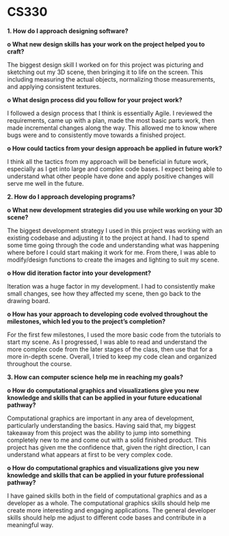 # CS330

**1.	How do I approach designing software?**

**o	What new design skills has your work on the project helped you to craft?**

The biggest design skill I worked on for this project was picturing and sketching out my 3D scene, then bringing it to life on the screen. This including measuring the actual objects, normalizing those measurements, and applying consistent textures.

**o	What design process did you follow for your project work?**

I followed a design process that I think is essentially Agile. I reviewed the requirements, came up with a plan, made the most basic parts work, then made incremental changes along the way. This allowed me to know where bugs were and to consistently move towards a finished project.

**o	How could tactics from your design approach be applied in future work?**

I think all the tactics from my approach will be beneficial in future work, especially as I get into large and complex code bases. I expect being able to understand what other people have done and apply positive changes will serve me well in the future.

**2.	How do I approach developing programs?**

**o	What new development strategies did you use while working on your 3D scene?**

The biggest development strategy I used in this project was working with an existing codebase and adjusting it to the project at hand. I had to spend some time going through the code and understanding what was happening where before I could start making it work for me. From there, I was able to modify/design functions to create the images and lighting to suit my scene.

**o	How did iteration factor into your development?**

Iteration was a huge factor in my development. I had to consistently make small changes, see how they affected my scene, then go back to the drawing board. 

**o	How has your approach to developing code evolved throughout the milestones, which led you to the project’s completion?**

For the first few milestones, I used the more basic code from the tutorials to start my scene. As I progressed, I was able to read and understand the more complex code from the later stages of the class, then use that for a more in-depth scene. Overall, I tried to keep my code clean and organized throughout the course.

**3.	How can computer science help me in reaching my goals?**

**o	How do computational graphics and visualizations give you new knowledge and skills that can be applied in your future educational pathway?**

Computational graphics are important in any area of development, particularly understanding the basics. Having said that, my biggest takeaway from this project was the ability to jump into something completely new to me and come out with a solid finished product. This project has given me the confidence that, given the right direction, I can understand what appears at first to be very complex code.

**o	How do computational graphics and visualizations give you new knowledge and skills that can be applied in your future professional pathway?**

I have gained skills both in the field of computational graphics and as a developer as a whole. The computational graphics skills should help me create more interesting and engaging applications. The general developer skills should help me adjust to different code bases and contribute in a meaningful way.
